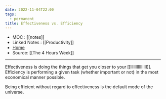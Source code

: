 ```yaml
---
date: 2022-11-04T22:00
tags:
  - permanent
title: Effectiveness vs. Efficiency
---
```

- MOC : [[notes]]
- Linked Notes : [[Productivity]]
- [Home](https://misudashi.ga/)
- Source: [[The 4 Hours Week]]
----------

Effectiveness is doing the things that get you closer to your [[lllllIIIllIIllI]]. Efficiency is performing a given task (whether important or not) in the most economical manner possible. 

Being efficient without regard to effectiveness is the default mode of the universe.